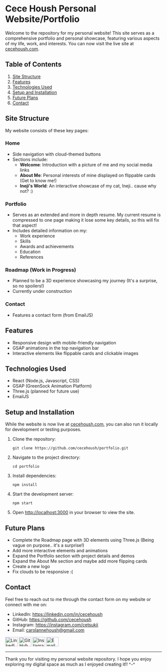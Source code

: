 # Cece Housh Personal Website/Portfolio

Welcome to the repository for my personal website! This site serves as a comprehensive portfolio and personal showcase, featuring various aspects of my life, work, and interests. You can now visit the live site at [cecehoush.com](https://cecehoush.com).

## Table of Contents
1. [Site Structure](#site-structure)
2. [Features](#features)
3. [Technologies Used](#technologies-used)
4. [Setup and Installation](#setup-and-installation)
5. [Future Plans](#future-plans)
6. [Contact](#contact)

## Site Structure

My website consists of these key pages:

### Home
- Side navigation with cloud-themed buttons
- Sections include:
  - **Welcome**: Introduction with a picture of me and my social media links
  - **About Me**: Personal interests of mine displayed on flippable cards (Get to know me!)
  - **Ineji's World**: An interactive showcase of my cat, Ineji.. cause why not? :)

### Portfolio
- Serves as an extended and more in depth resume. My current resume is compressed to one page making it lose some key details, so this will fix that aspect!
- Includes detailed information on my:
  - Work experience
  - Skills
  - Awards and achievements
  - Education
  - References

### Roadmap (Work in Progress)
- Planned to be a 3D experience showcasing my journey (It's a surprise, so no spoilers!)
- Currently under construction

### Contact
- Features a contact form (from EmailJS)

## Features

- Responsive design with mobile-friendly navigation
- GSAP animations in the top navigation bar
- Interactive elements like flippable cards and clickable images

## Technologies Used

- React (Node.js, Javascript, CSS)
- GSAP (GreenSock Animation Platform)
- Three.js (planned for future use)
- EmailJS

## Setup and Installation

While the website is now live at [cecehoush.com](https://cecehoush.com), you can also run it locally for development or testing purposes.

1. Clone the repository:
   ```
   git clone https://github.com/cecehoush/portfolio.git
   ```

2. Navigate to the project directory:
   ```
   cd portfolio
   ```

3. Install dependencies:
   ```
   npm install
   ```

4. Start the development server:
   ```
   npm start
   ```

5. Open [http://localhost:3000](http://localhost:3000) in your browser to view the site.

## Future Plans

- Complete the Roadmap page with 3D elements using Three.js (Being vague on purpose.. it's a surprise!)
- Add more interactive elements and animations
- Expand the Portfolio section with project details and demos
- Expand the About Me section and maybe add more flipping cards
- Create a new logo
- Fix clouds to be responsive :(

## Contact

Feel free to reach out to me through the contact form on my website or connect with me on:

- LinkedIn: https://linkedin.com/in/cecehoush
- GitHub: https://github.com/cecehoush
- Instagram: https://instagram.com/cetsukii
- Email: carolannehoush@gmail.com

<p align="left">
  <a href="https://linkedin.com/in/cecehoush" target="_blank"><img src="https://raw.githubusercontent.com/rahuldkjain/github-profile-readme-generator/master/src/images/icons/Social/linked-in-alt.svg" alt="LinkedIn" height="30" width="40" /></a>
  <a href="https://github.com/cecehoush" target="_blank"><img src="https://raw.githubusercontent.com/rahuldkjain/github-profile-readme-generator/master/src/images/icons/Social/github.svg" alt="GitHub" height="30" width="40" /></a>
  <a href="https://instagram.com/cetsukii" target="_blank"><img src="https://raw.githubusercontent.com/rahuldkjain/github-profile-readme-generator/master/src/images/icons/Social/instagram.svg" alt="Instagram" height="30" width="40" /></a>
  <a href="mailto:carolannehoush@gmail.com" target="_blank"><img src="https://raw.githubusercontent.com/rahuldkjain/github-profile-readme-generator/master/src/images/icons/Social/google.svg" alt="Email" height="30" width="40" /></a>

---

Thank you for visiting my personal website repository. I hope you enjoy exploring my digital space as much as I enjoyed creating it!!  ^-^
